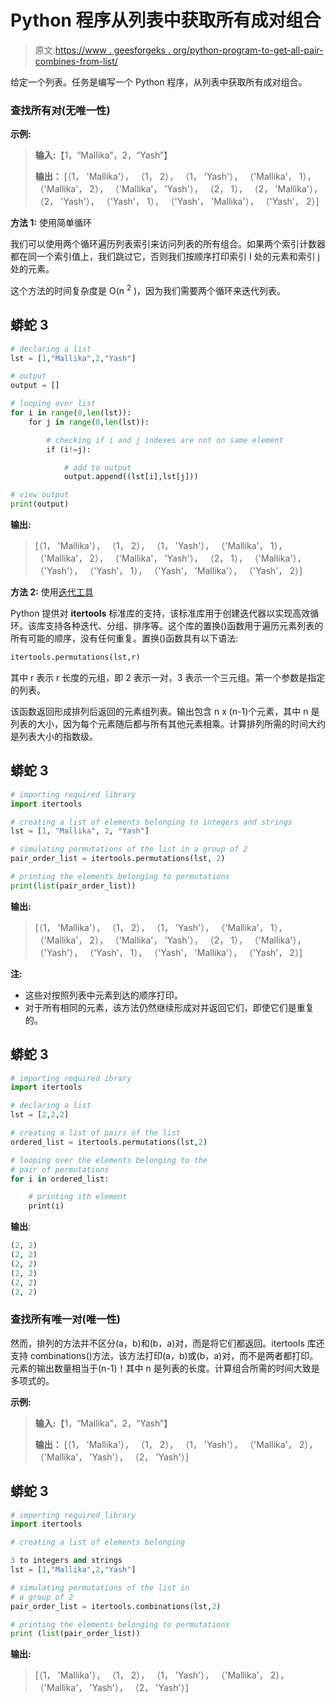 # Python 程序从列表中获取所有成对组合

> 原文:[https://www . geesforgeks . org/python-program-to-get-all-pair-combines-from-list/](https://www.geeksforgeeks.org/python-program-to-get-all-pairwise-combinations-from-a-list/)

给定一个列表。任务是编写一个 Python 程序，从列表中获取所有成对组合。

### 查找所有对(无唯一性)

**示例:**

> **输入:**【1，“Mallika”，2，“Yash”】
> 
> **输出：** [（1， 'Mallika'）， （1， 2）， （1， 'Yash'）， （'Mallika'， 1）， （'Mallika'， 2）， （'Mallika'， 'Yash'）， （2， 1）， （2， 'Mallika'）， （2， 'Yash'）， （'Yash'， 1）， （'Yash'， 'Mallika'）， （'Yash'， 2）]

**方法 1:** 使用简单循环

我们可以使用两个循环遍历列表索引来访问列表的所有组合。如果两个索引计数器都在同一个索引值上，我们跳过它，否则我们按顺序打印索引 I 处的元素和索引 j 处的元素。

这个方法的时间复杂度是 O(n <sup>2</sup> )，因为我们需要两个循环来迭代列表。

## 蟒蛇 3

```py
# declaring a list
lst = [1,"Mallika",2,"Yash"]

# output
output = []

# looping over list
for i in range(0,len(lst)):
    for j in range(0,len(lst)):

        # checking if i and j indexes are not on same element
        if (i!=j):

            # add to output
            output.append((lst[i],lst[j]))

# view output
print(output)
```

**输出:**

> [（1， 'Mallika'）， （1， 2）， （1， 'Yash'）， （'Mallika'， 1）， （'Mallika'， 2）， （'Mallika'， 'Yash'）， （2， 1）， （'Mallika'）， （'Yash'）， （'Yash'， 1）， （'Yash'， 'Mallika'）， （'Yash'， 2）]

**方法 2:** 使用[迭代工具](https://www.geeksforgeeks.org/python-itertools/)

Python 提供对 **itertools** 标准库的支持，该标准库用于创建迭代器以实现高效循环。该库支持各种迭代、分组、排序等。这个库的置换()函数用于遍历元素列表的所有可能的顺序，没有任何重复。置换()函数具有以下语法:

```py
itertools.permutations(lst,r)
```

其中 r 表示 r 长度的元组，即 2 表示一对，3 表示一个三元组。第一个参数是指定的列表。

该函数返回形成排列后返回的元素组列表。输出包含 n x (n-1)个元素，其中 n 是列表的大小，因为每个元素随后都与所有其他元素相乘。计算排列所需的时间大约是列表大小的指数级。

## 蟒蛇 3

```py
# importing required library
import itertools

# creating a list of elements belonging to integers and strings
lst = [1, "Mallika", 2, "Yash"]

# simulating permutations of the list in a group of 2
pair_order_list = itertools.permutations(lst, 2)

# printing the elements belonging to permutations
print(list(pair_order_list))
```

**输出:**

> [（1， 'Mallika'）， （1， 2）， （1， 'Yash'）， （'Mallika'， 1）， （'Mallika'， 2）， （'Mallika'， 'Yash'）， （2， 1）， （'Mallika'）， （'Yash'）， （'Yash'， 1）， （'Yash'， 'Mallika'）， （'Yash'， 2）]

**注:**

*   这些对按照列表中元素到达的顺序打印。
*   对于所有相同的元素，该方法仍然继续形成对并返回它们，即使它们是重复的。

## 蟒蛇 3

```py
# importing required ibrary
import itertools

# declaring a list
lst = [2,2,2]

# creating a list of pairs of the list
ordered_list = itertools.permutations(lst,2)

# looping over the elements belonging to the
# pair of permutations
for i in ordered_list:

    # printing ith element
    print(i)
```

**输出**:

```py
(2, 2)
(2, 2)
(2, 2)
(2, 2)
(2, 2)
(2, 2)
```

### 查找所有唯一对(唯一性)

然而，排列的方法并不区分(a，b)和(b，a)对，而是将它们都返回。itertools 库还支持 combinations()方法，该方法打印(a，b)或(b，a)对，而不是两者都打印。元素的输出数量相当于(n-1)！其中 n 是列表的长度。计算组合所需的时间大致是多项式的。

**示例:**

> **输入:**【1，“Mallika”，2，“Yash”】
> 
> **输出：** [（1， 'Mallika'）， （1， 2）， （1， 'Yash'）， （'Mallika'， 2）， （'Mallika'， 'Yash'）， （2， 'Yash'）]

## 蟒蛇 3

```py
# importing required library
import itertools

# creating a list of elements belonging 

3 to integers and strings
lst = [1,"Mallika",2,"Yash"]

# simulating permutations of the list in 
# a group of 2
pair_order_list = itertools.combinations(lst,2)

# printing the elements belonging to permutations
print (list(pair_order_list))
```

**输出:**

> [（1， 'Mallika'）， （1， 2）， （1， 'Yash'）， （'Mallika'， 2）， （'Mallika'， 'Yash'）， （2， 'Yash'）]
